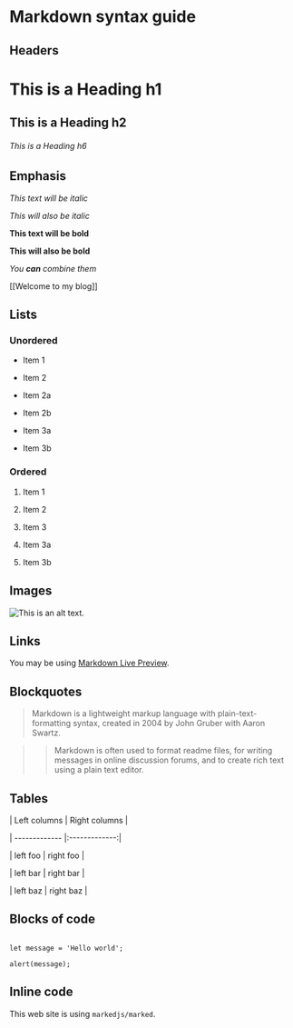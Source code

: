 # Markdown syntax guide

  

## Headers

  

# This is a Heading h1

## This is a Heading h2

###### This is a Heading h6

  

## Emphasis

  

*This text will be italic*

_This will also be italic_

  

**This text will be bold**

__This will also be bold__

  

_You **can** combine them_

  
[[Welcome to my blog]]

## Lists

  

### Unordered

  

* Item 1

* Item 2

* Item 2a

* Item 2b

* Item 3a

* Item 3b

  

### Ordered

  

1. Item 1

2. Item 2

3. Item 3

4. Item 3a

5. Item 3b

  

## Images

  

![This is an alt text.](/image/sample.webp "This is a sample image.")

  

## Links

  

You may be using [Markdown Live Preview](https://markdownlivepreview.com/).

  

## Blockquotes

  

> Markdown is a lightweight markup language with plain-text-formatting syntax, created in 2004 by John Gruber with Aaron Swartz.

>

>> Markdown is often used to format readme files, for writing messages in online discussion forums, and to create rich text using a plain text editor.

  

## Tables

  

| Left columns | Right columns |

| ------------- |:-------------:|

| left foo | right foo |

| left bar | right bar |

| left baz | right baz |

  

## Blocks of code

  

```

let message = 'Hello world';

alert(message);

```

  

## Inline code

  

This web site is using `markedjs/marked`.